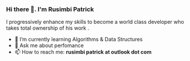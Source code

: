 ### Hi there 👋. I'm Rusimbi Patrick

I progressively enhance my skills to become a world class developer who takes total ownership of his work .

- 🌱 I’m currently learning Algorithms & Data Structures
- 💬 Ask me about perfomance
- 📫 How to reach me: **rusimbi patrick at outlook dot com**
